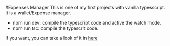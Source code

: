 #Expenses Manager
This is one of my first projects with vanilla typesscript. It is a wallet/Expense manager.

- npm run dev:  compile the typescript code and active the watch mode.
- npm run tsc:  compile the typescrit code.

If you want, you can take a look of it in [here](https://managerexpenses.netlify.app/ "here")
